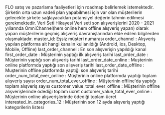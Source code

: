 FLO satış ve pazarlama faaliyetleri için roadmap belirlemek istemektedir.
 Şirketin orta uzun vadeli plan yapabilmesi için var olan müşterilerin gelecekte şirkete sağlayacakları potansiyel değerin tahmin edilmesi gerekmektedir.
 Veri Seti Hikayesi
 Veri seti son alışverişlerini 2020 - 2021 yıllarında OmniChannel(hem online hem offline alışveriş yapan) olarak yapan müşterilerin geçmiş alışveriş davranışlarından
 elde edilen bilgilerden oluşmaktadır.
 master_id: Eşsiz müşteri numarası
 order_channel : Alışveriş yapılan platforma ait hangi kanalın kullanıldığı (Android, ios, Desktop, Mobile, Offline)
last_order_channel : En son alışverişin yapıldığı kanal
 first_order_date : Müşterinin yaptığı ilk alışveriş tarihi
 last_order_date : Müşterinin yaptığı son alışveriş tarihi
 last_order_date_online : Muşterinin online platformda yaptığı son alışveriş tarihi
 last_order_date_offline : Muşterinin offline platformda yaptığı son alışveriş tarihi
order_num_total_ever_online : Müşterinin online platformda yaptığı toplam alışveriş sayısı
order_num_total_ever_offline : Müşterinin offline'da yaptığı toplam alışveriş sayısı
 customer_value_total_ever_offline : Müşterinin offline alışverişlerinde ödediği toplam ücret
 customer_value_total_ever_online : Müşterinin online alışverişlerinde ödediği toplam ücret
 interested_in_categories_12 : Müşterinin son 12 ayda alışveriş yaptığı kategorilerin listesi
